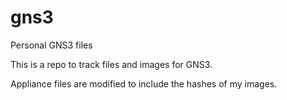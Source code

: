 # gns3
Personal GNS3 files

This is a repo to track files and images for GNS3.

Appliance files are modified to include the hashes of my images.
